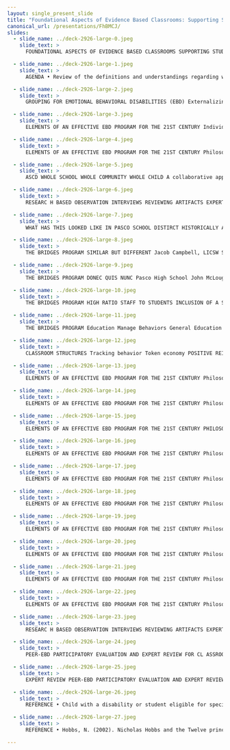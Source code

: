 ```yaml
---
layout: single_present_slide
title: "Foundational Aspects of Evidence Based Classrooms: Supporting Students with Emotional and Behavioral Disabilities"
canonical_url: /presentations/FhBMCJ/
slides:
  - slide_name: ../deck-2926-large-0.jpeg
    slide_text: >
      FOUNDATIONAL ASPECTS OF EVIDENCE BASED CLASSROOMS SUPPORTING STUDENTS WITH EMOTIONAL AND BEHAVIORAL DISABILITIES OSPI’S 2019 STUDENT SUPPORT CONFERENCE Better Together: Collaboration, Coordination, and Compassion Wenatchee Convention Center May 23 and 24. Jacob Campbell, MSW LICSW PSD1 Program Social Worker Heritage University Adjunct Faculty (509) 392-1056 http://jacobrcampbell.com/ jacob.r.campbell@gmail.com

  - slide_name: ../deck-2926-large-1.jpeg
    slide_text: >
      AGENDA • Review of the definitions and understandings regarding work with students with emotional and behavioral disabilities • Some practical examples of what the EBD program looks like in Pasco School District • Elements of an Effective EBD Program for the 21st Century • Participatory Evaluation and Expert Review for Classrooms Serving Students with EBD (PEER-EBD) Jacob Campbell, LICSW Supporting Students with EBD 05/23/19

  - slide_name: ../deck-2926-large-2.jpeg
    slide_text: >
      GROUPING FOR EMOTIONAL BEHAVIORAL DISABILITIES (EBD) Externalizing behaviors Internalizing behaviors Low incidence disorders EBD is qualified as an “emotional disturbance” as a condition exhibiting one or more specific emotional and/or behavioral difficulties over a long period of time and to a marked degree, which adversely affects educational performance. (Gresham, Lane, Macmillan, & Bocian, 1999; Child with a disability or student eligible for special education, 2007)

  - slide_name: ../deck-2926-large-3.jpeg
    slide_text: >
      ELEMENTS OF AN EFFECTIVE EBD PROGRAM FOR THE 21ST CENTURY Individualized Programing Content & Climate-Group Process Structure Philosophy and Systems Approach Jacob Campbell, LICSW Supporting Students with EBD (Walker & Fecser, 2000) 05/23/19

  - slide_name: ../deck-2926-large-4.jpeg
    slide_text: >
      ELEMENTS OF AN EFFECTIVE EBD PROGRAM FOR THE 21ST CENTURY Philosophy and Systems Approach Statement of Mission, Purpose, Values and Beliefs Balanced Behavior Management Effective Instructional Approaches and Style Individualized Programing Meaningful overall assessment Academic accommodations and modifications Wraparound supports as appropriate FBA & BIP is developed and implemented Therapeutic supports and approaches as needed Culturally responsive Positive Responses to Feelings and Needs Data-Based Decision Making Schedule High Levels of Engagement Effective Crisis Prevention and Intervention Rules, Rituals, Routines Clear Referral and Reintegration Guidelines Content & Climate-Group Process Group Meetings Prosocial Skill Development Ongoing Professional Development Structure Strong Parent Involvement and Supports Jacob Campbell, LICSW Supporting Students with EBD (Walker & Fecser, 2000) 05/23/19

  - slide_name: ../deck-2926-large-5.jpeg
    slide_text: >
      ASCD WHOLE SCHOOL WHOLE COMMUNITY WHOLE CHILD A collaborative approach to learning and health Jacob Campbell, LICSW Supporting Students with EBD 05/23/19

  - slide_name: ../deck-2926-large-6.jpeg
    slide_text: >
      RESEARC H BASED OBSERVATION INTERVIEWS REVIEWING ARTIFACTS EXPERT REVIEW PEER-EBD PARTICIPATORY EVALUATION AND EXPERT REVIEW FOR CL ASSROOMS SERVING S TUDENTS WITH EBD INDIVIDUAL SURVEYS FACILITATED TEAM ASSESSMENT (Tsai, Cheney, Walker, 2013) Jacob Campbell, LICSW Supporting Students with EBD 05/23/19

  - slide_name: ../deck-2926-large-7.jpeg
    slide_text: >
      WHAT HAS THIS LOOKED LIKE IN PASCO SCHOOL DISTIRCT HISTORICALLY ADDRESSING BEHAVIORAL CONCERNS Jacob Campbell, LICSW Supporting Students with EBD 05/23/19

  - slide_name: ../deck-2926-large-8.jpeg
    slide_text: >
      THE BRIDGES PROGRAM SIMILAR BUT DIFFERENT Jacob Campbell, LICSW Supporting Students with EBD 05/23/19

  - slide_name: ../deck-2926-large-9.jpeg
    slide_text: >
      THE BRIDGES PROGRAM DONEC QUIS NUNC Pasco High School John McLoughlin Middle School Mark Twain Elementary School Longfellow Elementary School Ruth Livingston Elementary School James McGee Elementary School Jacob Campbell, LICSW Supporting Students with EBD 05/23/19

  - slide_name: ../deck-2926-large-10.jpeg
    slide_text: >
      THE BRIDGES PROGRAM HIGH RATIO STAFF TO STUDENTS INCLUSION OF A SOCIAL WORKER EXTRA TRAINING FOR STAFF PROGRAM EVALUATION VIEW OF BEHAVIORS DATA DRIVEN DECISION MAKING Jacob Campbell, LICSW Supporting Students with EBD 05/23/19

  - slide_name: ../deck-2926-large-11.jpeg
    slide_text: >
      THE BRIDGES PROGRAM Education Manage Behaviors General Education Jacob Campbell, LICSW Supporting Students with EBD 05/23/19

  - slide_name: ../deck-2926-large-12.jpeg
    slide_text: >
      CLASSROOM STRUCTURES Tracking behavior Token economy POSITIVE REINFORCEMENT Specially designed social skill instruction GROUP WORK Progressive level system with privileges Academic instruction Jacob Campbell, LICSW Supporting Students with EBD 05/23/19

  - slide_name: ../deck-2926-large-13.jpeg
    slide_text: >
      ELEMENTS OF AN EFFECTIVE EBD PROGRAM FOR THE 21ST CENTURY Philosophy and Systems Approach Statement of Mission, Purpose, Values and Beliefs Balanced Behavior Management Effective Instructional Approaches and Style Individualized Programing Meaningful overall assessment Academic accommodations and modifications Wraparound supports as appropriate FBA & BIP is developed and implemented Therapeutic supports and approaches as needed Culturally responsive Positive Responses to Feelings and Needs Data-Based Decision Making Schedule High Levels of Engagement Effective Crisis Prevention and Intervention Rules, Rituals, Routines Clear Referral and Reintegration Guidelines Content & Climate-Group Process Group Meetings Prosocial Skill Development Ongoing Professional Development Structure Strong Parent Involvement and Supports Jacob Campbell, LICSW Supporting Students with EBD (Walker & Fecser, 2000) 05/23/19

  - slide_name: ../deck-2926-large-14.jpeg
    slide_text: >
      ELEMENTS OF AN EFFECTIVE EBD PROGRAM FOR THE 21ST CENTURY Philosophy and Systems Approach Structure Content & Climate-Group Process Individualized Programing Jacob Campbell, LICSW Supporting Students with EBD (Walker & Fecser, 2000) 05/23/19

  - slide_name: ../deck-2926-large-15.jpeg
    slide_text: >
      ELEMENTS OF AN EFFECTIVE EBD PROGRAM FOR THE 21ST CENTURY PHILOSOPHY AND SYSTEMS APPROACH Structure & Climate-Group Process StatementContent of Mission, Purpose, Values and Beliefs Programing OngoingIndividualized Professional Development Clear Referral and Reintegration Guidelines Strong Parent Involvement and Supports ASCD WHOLE CHILD INITIATIVE SUPPORTED SUSTAINABLE Jacob Campbell, LICSW Supporting Students with EBD (Walker & Fecser, 2000) 05/23/19

  - slide_name: ../deck-2926-large-16.jpeg
    slide_text: >
      ELEMENTS OF AN EFFECTIVE EBD PROGRAM FOR THE 21ST CENTURY Philosophy and Systems Approach Statement of Mission, Purpose, Values and Beliefs Content & Climate-Group Process Individualized Programing Clear Referral and Reintegration Guidelines Ongoing Professional Development Structure Strong Parent Involvement and Supports Jacob Campbell, LICSW Supporting Students with EBD (Walker & Fecser, 2000) 05/23/19

  - slide_name: ../deck-2926-large-17.jpeg
    slide_text: >
      ELEMENTS OF AN EFFECTIVE EBD PROGRAM FOR THE 21ST CENTURY Philosophy and Systems Approach STRUCTURE Content & Climate-Group Process Balanced Behavior Management Individualized Programing Effective Crisis Prevention and Intervention ASCD WHOLE CHILD INITIATIVE Schedule High Levels of Engagement Data-Based Decision Making SAFE Clear Referral and Reintegration Guidelines Ongoing Professional Development Statement of Mission, Purpose, Values and Beliefs ENGAGED Strong Parent Involvement and Supports Jacob Campbell, LICSW Supporting Students with EBD (Walker & Fecser, 2000) 05/23/19

  - slide_name: ../deck-2926-large-18.jpeg
    slide_text: >
      ELEMENTS OF AN EFFECTIVE EBD PROGRAM FOR THE 21ST CENTURY Philosophy and Systems Approach Statement of Mission, Purpose, Values and Beliefs Content & Climate-Group Process Individualized Programing Data-Based Decision Making Clear Referral and Reintegration Guidelines Effective Crisis Prevention and Intervention Balanced Behavior Management Schedule High Levels of Engagement Ongoing Professional Development Structure Strong Parent Involvement and Supports Jacob Campbell, LICSW Supporting Students with EBD (Walker & Fecser, 2000) 05/23/19

  - slide_name: ../deck-2926-large-19.jpeg
    slide_text: >
      ELEMENTS OF AN EFFECTIVE EBD PROGRAM FOR THE 21ST CENTURY Philosophy and Systems Approach Statement of Mission, Purpose, Values and Beliefs Structure Balanced Behavior Management Effective Crisis Prevention and Intervention Ongoing Professional Development Prosocial Skill Development Schedule High Levels of Engagement Rules, Rituals, Routines Individualized Programing Group Meetings Effective Instructional Approaches and Style Positive Responses to Feelings and Needs ASCD WHOLE CHILD INITIATIVE HEALTHY Data-Based Decision Making ENGAGED SUPPORTED CHALLENGED Clear Referral and Reintegration Guidelines CONTENT & CLIMATE-GROUP PROCESS Strong Parent Involvement and Supports Jacob Campbell, LICSW Supporting Students with EBD (Walker & Fecser, 2000) 05/23/19

  - slide_name: ../deck-2926-large-20.jpeg
    slide_text: >
      ELEMENTS OF AN EFFECTIVE EBD PROGRAM FOR THE 21ST CENTURY Philosophy and Systems Approach Statement of Mission, Purpose, Values and Beliefs Effective Instructional Approaches and Style Rules, Rituals, Routines Individualized Programing Positive Responses to Feelings and Needs Data-Based Decision Making Clear Referral and Reintegration Guidelines Content & Climate-Group Process Schedule High Levels of Engagement Effective Crisis Prevention and Intervention Balanced Behavior Management Group Meetings Prosocial Skill Development Ongoing Professional Development Structure Strong Parent Involvement and Supports Jacob Campbell, LICSW Supporting Students with EBD (Walker & Fecser, 2000) 05/23/19

  - slide_name: ../deck-2926-large-21.jpeg
    slide_text: >
      ELEMENTS OF AN EFFECTIVE EBD PROGRAM FOR THE 21ST CENTURY Philosophy and Systems Approach Statement of Mission, Purpose, Values and Beliefs INDIVIDUALIZED PROGRAMING Structure Clear Referral and Reintegration Guidelines Content & Climate-Group Process Effective Instructional Approaches and Style Effective Crisis Prevention and Intervention Data-Based Decision Making ASCD WHOLE CHILD INITIATIVE Schedule High Levels of Engagement Rituals, Routines MeaningfulRules, overall assessment Academic accommodations and modifications Wraparound supports as appropriate FBA & BIP is developed and implemented Therapeutic supports and approaches as needed Culturally Positive Responsesresponsive to Feelings and Needs Group Meetings Prosocial Skill Development Ongoing Professional Development Balanced Behavior Management HEALTHY Strong ENGAGED SUPPORTED Parent Involvement and SupportsCHALLENGED Jacob Campbell, LICSW Supporting Students with EBD (Walker & Fecser, 2000) 05/23/19

  - slide_name: ../deck-2926-large-22.jpeg
    slide_text: >
      ELEMENTS OF AN EFFECTIVE EBD PROGRAM FOR THE 21ST CENTURY Philosophy and Systems Approach Statement of Mission, Purpose, Values and Beliefs Effective Instructional Approaches and Style Rules, Rituals, Routines Individualized Programing Meaningful overall assessment Academic accommodations and modifications Wraparound supports as appropriate FBA & BIP is developed and implemented Therapeutic supports and approaches as needed Culturally responsive Positive Responses to Feelings and Needs Data-Based Decision Making Clear Referral and Reintegration Guidelines Content & Climate-Group Process Schedule High Levels of Engagement Effective Crisis Prevention and Intervention Balanced Behavior Management Group Meetings Prosocial Skill Development Ongoing Professional Development Structure Strong Parent Involvement and Supports Jacob Campbell, LICSW Supporting Students with EBD (Walker & Fecser, 2000) 05/23/19

  - slide_name: ../deck-2926-large-23.jpeg
    slide_text: >
      RESEARC H BASED OBSERVATION INTERVIEWS REVIEWING ARTIFACTS EXPERT REVIEW PEER-EBD PARTICIPATORY EVALUATION AND EXPERT REVIEW FOR CL ASSROOMS SERVING S TUDENTS WITH EBD INDIVIDUAL SURVEYS FACILITATED TEAM ASSESSMENT (Tsai, Cheney, Walker, 2013) Jacob Campbell, LICSW Supporting Students with EBD 05/23/19

  - slide_name: ../deck-2926-large-24.jpeg
    slide_text: >
      PEER-EBD PARTICIPATORY EVALUATION AND EXPERT REVIEW FOR CL ASSROOMS SERVING S TUDENTS WITH EBD INDIVIDUAL SURVEYS 4 Over Arching Elements Evidence Based Practices Indicators 93 19 FACILITATED TEAM ASSESSMENT Work on developing group consensus Sub Questions (Tsai, Cheney, Walker, 2013) Jacob Campbell, LICSW Supporting Students with EBD 05/23/19

  - slide_name: ../deck-2926-large-25.jpeg
    slide_text: >
      EXPERT REVIEW PEER-EBD PARTICIPATORY EVALUATION AND EXPERT REVIEW FOR CL ASSROOMS SERVING S TUDENTS WITH EBD Dr. Lisa Hoyt, Ph.D. lisahoytphd@comcast.net Dr. Bridget Walker, Ph.D. https://www.linkedin.com/in/bawalkerphd (Tsai, Cheney, Walker, 2013) Jacob Campbell, LICSW Supporting Students with EBD 05/23/19

  - slide_name: ../deck-2926-large-26.jpeg
    slide_text: >
      REFERENCE • Child with a disability or student eligible for special education, 392-172A WAC § 01035 (2007) Retrieved from https:// apps.leg.wa.gov/WAC/default.aspx?cite=392-172A-01035 • Fecser, F. A. (1993) A model re-ed classroom for troubled students. Journal of Emotional and Behavioral Problems, 1(4), pp. 15-20. • Gresham, F. M., Lane, K. L., Macmillan, D. L., & Bocian, K. M. (1999). Social and Academic Profiles of Externalizing and Internalizing Groups: Risk Factors for Emotional and Behavioral Disorders. Behavioral Disorders, 24(3), 231–245. https://doi.org/ 10.1177/019874299902400303 • Hobbs, N. (1982). The troubled and troubling child. San Francisco, CA: Jossey-Bass Publishers. Jacob Campbell, LICSW Supporting Students with EBD 05/23/19

  - slide_name: ../deck-2926-large-27.jpeg
    slide_text: >
      REFERENCE • Hobbs, N. (2002). Nicholas Hobbs and the Twelve principles of ReEDucation. Reclaiming Children and Youth,11(2), 72–73. • Tsai, S.-F., Cheney, D., & Walker, B. (2013). Preliminary Psychometrics of the Participatory Evaluation and Expert Review for Classrooms Serving Students with Emotional/Behavioral Disabilities (PEER-EBD). Behavioral Disorders, 38(3), p137–153. 17p. 1 Diagram, 5 Charts. Retrieved from http://search.proquest.com/docview/888056093?accountid=14169 • Walker, B., & Fecser, F. (2002). Elements of an effective re-education program for the 21st century. Reclaiming Children and Youth, 11(2), 110– 115. • Walker, B., Clancy, M., Shu-Fei, T., & Cheney, D. (2013). Bridging the research-to-practice gap: Empowering staff to implement meaningful program evaluation and improvement to better serve students with emotional or behavioral disorders. Beyond Behavior, 22(3), p3–14. 12p. Jacob Campbell, LICSW Supporting Students with EBD 05/23/19

---
```

